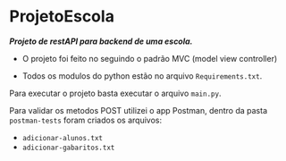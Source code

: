 # ProjetoEscola
 
**_Projeto de restAPI para backend de uma escola._**

- O projeto foi feito no seguindo o padrão MVC (model view controller)

- Todos os modulos do python estão no arquivo `Requirements.txt`.

Para executar o projeto basta executar o arquivo `main.py`.

Para validar os metodos POST utilizei o app Postman, dentro da pasta `postman-tests` foram criados os arquivos:
- `adicionar-alunos.txt`
- `adicionar-gabaritos.txt`
